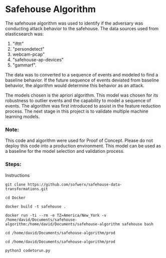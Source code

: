 
# Safehouse Algorithm
The safehouse algorithm was used to identify if the adversary was conducting attack behavior to the safehouse. The data sources used from elasticsearch was:

1. "ifttt"
2. "persondetect"
3. webcam-pcap"
4. "safehouse-ap-devices"
5. "gammarf".

The data was to converted to a sequence of events and modeled to find a baseline behavior. If the future sequence of events deviated from baseline behavior, the algorithm would determine this behavior as an attack.

The models chosen is the apriori algorithm. This model was chosen for its robustness to outlier events and the capability to model a sequence of events. The algorithm was first introduced to assist in the feature reduction process. The next stage in this project is to validate multiple machine learning models.

### Note:
This code and algorithm were used for Proof of Concept. Please do not deploy this code into a production environment. This model can be used as a baseline for the model selection and validation process.


### Steps:


Instructions

```
git clone https://github.com/sofwerx/safehouse-data-transformations.git

```

```
cd Docker
```

```
docker build -t safehouse .
```

```
docker run -ti --rm -e TZ=America/New_York -v /home/david/Documents/safehouse-algorithm:/home/david/Documents/safehouse-algorithm safehouse bash

```


```
cd /home/david/Documents/safehouse-algorithm/prod
```

```
cd /home/david/Documents/safehouse-algorithm/prod
```

```
python3 codetorun.py
```

